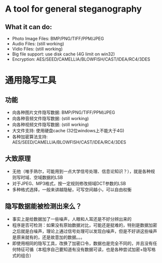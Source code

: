 # A tool for general steganography #
##  What it can do: ##
- Photo Image Files: BMP/PNG/TIFF/PPM/JPEG
- Audio Files: (still working)
- Vidio Files: (still working)
- Big file support: use disk cache (4G limit on win32)
- Encryption: AES/SEED/CAMELLIA/BLOWFISH/CAST/IDEA/RC4/3DES

# 通用隐写工具 #
## 功能 ##
- 向各种图片文件隐写数据: BMP/PNG/TIFF/PPM/JPEG
- 向各种音频文件隐写数据: (still working)
- 向各种视频文件隐写数据: (still working)
- 大文件支持: 使用硬盘cache (32位windows上不能大于4G)
- 各种加密算法支持: AES/SEED/CAMELLIA/BLOWFISH/CAST/IDEA/RC4/3DES

## 大致原理 ##
- 无他（唯手熟尔，可能用到一点大学信号处理、信息论知识？），就是各种规则写时域、空域数据的LSB
- 对于JPEG、MP3格式，按一定规则修改频域DCT参数的LSB
- 多种格式选择，一般来讲越隐秘，可写空间越小，可以自由权衡

## 隐写数据能被检测出来么？ ##
- 事实上是给数据加了一些噪声，人眼和人耳还是不好分辨出来的
- 程序是否可检测：如果没有原始数据对比，可能还是挺难的，特别是数据加密之后就是白噪声，理论上通过信号处理可以发现白噪声，但是不好讲这些噪声是原来就有的，还是故意加的数据。。。
- 即使用相同的隐写工具，改换了加密口令，数据也是完全不同的，并且没有任何特征可循（本程序自己要知道有没有数据可读，也是各种尝试加密+隐写格式的组合）

